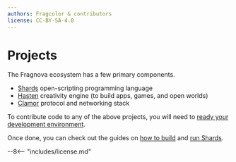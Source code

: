 ```yaml
---
authors: Fragcolor & contributors
license: CC-BY-SA-4.0
---
```


# Projects

The Fragnova ecosystem has a few primary components.

- [Shards](https://github.com/fragcolor-xyz/shards) open-scripting programming language
- [Hasten](https://github.com/fragcolor-xyz/hasten) creativity engine (to build apps, games, and open worlds)
- [Clamor](https://github.com/fragcolor-xyz/clamor) protocol and networking stack

To contribute code to any of the above projects, you will need to [ready your development environment](../getting-started.md). 

Once done, you can check out the guides on [how to build](./build-shards.md) and [run Shards](./run-shards.md).


--8<-- "includes/license.md"
